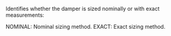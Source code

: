 Identifies whether the damper is sized nominally or with exact measurements:

NOMINAL: Nominal sizing method. 
EXACT: Exact sizing method.
